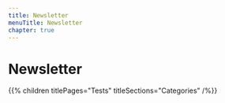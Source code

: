 ```yaml
---
title: Newsletter
menuTitle: Newsletter
chapter: true
---
```


# Newsletter

{{% children titlePages="Tests" titleSections="Categories" /%}}